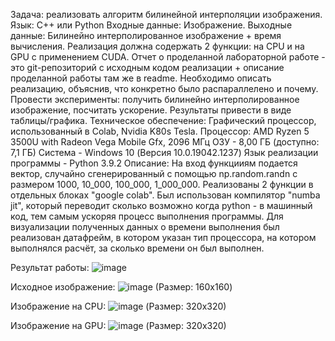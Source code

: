 Задача: реализовать алгоритм билинейной интерполяции изображения. Язык: C++ или Python Входные данные: Изображение. Выходные данные: Билинейно интерполированное изображение + время вычисления. Реализация должна содержать 2 функции: на CPU и на GPU с применением CUDA. Отчет о проделанной лабораторной работе - это git-репозиторий с исходным кодом реализации + описание проделанной работы там же в readme. Необходимо описать реализацию, объяснив, что конкретно было распараллелено и почему. Провести эксперименты: получить билинейно интерполированное изображение, посчитать ускорение. Результаты привести в виде таблицы/графика.
Техническое обеспечение: Графический процессор, использованный в Colab, Nvidia K80s Tesla. Процессор: AMD Ryzen 5 3500U with Radeon Vega Mobile Gfx, 2096 МГц ОЗУ - 8,00 ГБ (доступно: 7,1 ГБ) Система - Windows 10 (Версия 10.0.19042.1237) Язык реализации программы - Python 3.9.2 Описание: На вход функцииям подается вектор, случайно сгенерированный с помощью np.random.randn с размером 1000, 10_000, 100_000, 1_000_000.
Реализованы 2 функции в отдельных блоках "google colab".
Был использован компилятор "numba jit", который переводит сколько возможно когда python - в машинный код, тем самым ускоряя процесс выполнения программы.
Для визуализации полученных данных о времени выполнения был реализован датафрейм, в котором указан тип процессора, на котором выполнялся расчёт, за сколько времени он был выполнен.

Результат работы:
![image](https://user-images.githubusercontent.com/80954194/143568883-a6b77f74-c9de-47ff-9796-a0543fcf7b58.png)

Исходное изображение:
![image](https://user-images.githubusercontent.com/80954194/143568949-c680fa1b-6373-4004-97e2-4e67353d8962.png)
 (Размер: 160x160)
 
Изображение на CPU:
 ![image](https://user-images.githubusercontent.com/80954194/143569027-2635b277-096a-4cad-809b-69b3642db4a3.png)
(Размер: 320x320)

Изображение на GPU:
![image](https://user-images.githubusercontent.com/80954194/143569142-7da0581d-38d7-4d93-98c0-b97778741bc8.png)
(Размер: 320x320)
